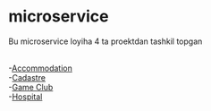 # microservice

Bu microservice loyiha 4 ta proektdan tashkil topgan 

<br>    -[Accommodation](https://github.com/bahriddin-abdusalomov/microservice/tree/main/src/Accommodation)
<br>    -[Cadastre](https://github.com/bahriddin-abdusalomov/microservice/tree/main/src/Cadastre)
<br>    -[Game Club](https://github.com/bahriddin-abdusalomov/microservice/tree/main/src/GameClub)
<br>    -[Hospital](https://github.com/bahriddin-abdusalomov/microservice/tree/main/src/Hospital)
